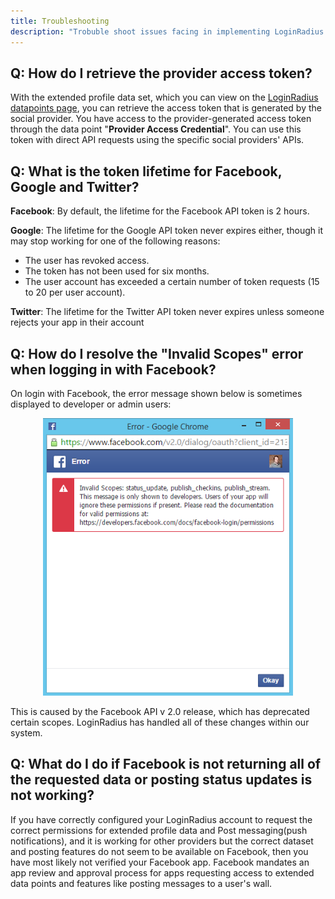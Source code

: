 ```yaml
---
title: Troubleshooting
description: "Trobuble shoot issues facing in implementing LoginRadius."
---
```


## Q: How do I retrieve the provider access token?

With the extended profile data set, which you can view on the [LoginRadius datapoints page](https://www.loginradius.com/datapoints/), you can retrieve the access token that is generated by the social provider. You have access to the provider-generated access token through the data point "**Provider Access Credential**". You can use this token with direct API requests using the specific social providers' APIs.

## Q: What is the token lifetime for Facebook, Google and Twitter?

**Facebook**: By default, the lifetime for the Facebook API token is 2 hours.

**Google**: The lifetime for the Google API token never expires either, though it may stop working for one of the following reasons:

 - The user has revoked access.
 - The token has not been used for six months.
 - The user account has exceeded a certain number of token requests (15 to 20 per user account).

**Twitter**: The lifetime for the Twitter API token never expires unless someone rejects your app in their account

## Q: How do I resolve the "Invalid Scopes" error when logging in with Facebook?

On login with Facebook, the error message shown below is sometimes displayed to developer or admin users:

<div style="text-align:center">
  <img src="../assets/faq/invalid_scopes.png" alt="invalid_scopes" width="400">
</div>


This is caused by the Facebook API v 2.0 release, which has deprecated certain scopes. LoginRadius has handled all of these changes within our system.

## Q: What do I do if Facebook is not returning all of the requested data or posting status updates is not working?

If you have correctly configured your LoginRadius account to request the correct permissions for extended profile data and Post messaging(push notifications), and it is working for other providers but the correct dataset and posting features do not seem to be available on Facebook, then you have most likely not verified your Facebook app. Facebook mandates an app review and approval process for apps requesting access to extended data points and features like posting messages to a user's wall.